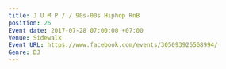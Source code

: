 ```yaml
---
title: J U M P / / 90s-00s Hiphop RnB
position: 26
Event date: 2017-07-28 07:00:00 +07:00
Venue: Sidewalk
Event URL: https://www.facebook.com/events/305093926568994/
Genre: DJ
---
```


